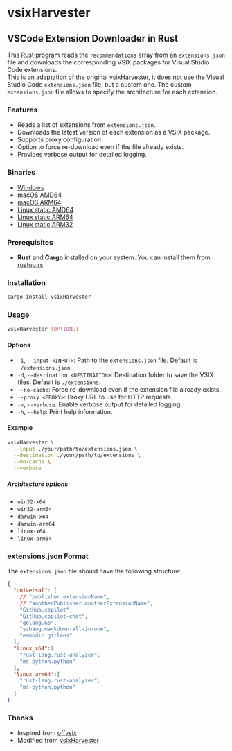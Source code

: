 # vsixHarvester

## VSCode Extension Downloader in Rust

This Rust program reads the `recommendations` array from an `extensions.json` file and downloads the corresponding VSIX packages for Visual Studio Code extensions.  
This is an adaptation of the original [vsixHarvester](https://github.com/ShortArrow/vsixHarvester), it does not use the Visual Studio Code `extensions.json` file, but a custom one. The custom `extensions.json` file allows to specify the architecture for each extension.

### Features

- Reads a list of extensions from `extensions.json`.
- Downloads the latest version of each extension as a VSIX package.
- Supports proxy configuration.
- Option to force re-download even if the file already exists.
- Provides verbose output for detailed logging.

### Binaries

- [Windows](https://github.com/sctg-development/vsixHarvester/releases/download/0.2.2/vsixHarvester_windows_amd64_0.2.2.exe)
- [macOS AMD64](https://github.com/sctg-development/vsixHarvester/releases/download/0.2.2/vsixHarvester_macos_amd64_0.2.2)
- [macOS ARM64](https://github.com/sctg-development/vsixHarvester/releases/download/0.2.2/vsixHarvester_macos_arm64_0.2.2)
- [Linux static AMD64](https://github.com/sctg-development/vsixHarvester/releases/download/0.2.2/vsixHarvester_linux_amd64_static_0.2.2)
- [Linux static ARM64](https://github.com/sctg-development/vsixHarvester/releases/download/0.2.2/vsixHarvester_linux_arm64_static_0.2.2)
- [Linux static ARM32](https://github.com/sctg-development/vsixHarvester/releases/download/0.2.2/vsixHarvester_linux_armhf_static_0.2.2)
  
### Prerequisites

- **Rust** and **Cargo** installed on your system. You can install them from [rustup.rs](https://rustup.rs/).

### Installation

```sh
cargo install vsixHarvester
```

### Usage

```sh
vsixHarvester [OPTIONS]
```

#### Options

- `-i`, `--input <INPUT>`: Path to the `extensions.json` file. Default is `./extensions.json`.
- `-d`, `--destination <DESTINATION>`: Destination folder to save the VSIX files. Default is `./extensions`.
- `--no-cache`: Force re-download even if the extension file already exists.
- `--proxy <PROXY>`: Proxy URL to use for HTTP requests.
- `-v`, `--verbose`: Enable verbose output for detailed logging.
- `-h`, `--help`: Print help information.

#### Example

```sh
vsixHarvester \
  --input ./your/path/to/extensions.json \
  --destination ./your/path/to/extensions \
  --no-cache \
  --verbose
```

##### Architecture options

- `win32-x64`
- `win32-arm64`
- `darwin-x64`
- `darwin-arm64`
- `linux-x64`
- `linux-arm64`

### extensions.json Format

The `extensions.json` file should have the following structure:

```json
{
  "universal": [
    // "publisher.extensionName",
    // "anotherPublisher.anotherExtensionName",
    "GitHub.copilot",
    "GitHub.copilot-chat",
    "golang.Go",
    "yzhang.markdown-all-in-one",
    "eamodio.gitlens"
  ],
  "linux_x64":[
    "rust-lang.rust-analyzer",
    "ms-python.python"
  ],
  "linux_arm64":[
    "rust-lang.rust-analyzer",
    "ms-python.python"
  ]
}
```

### Thanks

- Inspired from [offvsix](https://github.com/exaluc/offvsix)
- Modified from [vsixHarvester](https://github.com/ShortArrow/vsixHarvester)
